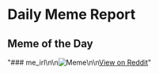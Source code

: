 # Daily Meme Report

## Meme of the Day
"### me_irl\n\n![Meme](https://i.redd.it/mcho6vhcmkbf1.png)\n\n[View on Reddit](https://redd.it/1luel5t)"
